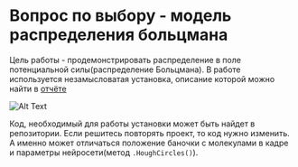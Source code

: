 # Вопрос по выбору - модель распределения больцмана

Цель работы - продемонстрировать распределение в поле потенциальной силы(распределение Больцмана). В работе используется незамысловатая установка, описание которой можно найти в [отчёте](https://github.com/ShmakovVladimir/Labs/blob/master/%D0%A2%D0%B5%D1%80%D0%BC%D0%BE%D0%B4%D0%B8%D0%BD%D0%B0%D0%BC%D0%B8%D0%BA%D0%B0/%D0%92%D0%9F%D0%92/%D0%9E%D0%A2%D0%A7%D0%95%D0%A2.pdf)



![Alt Text](https://github.com/ShmakovVladimir/Labs/blob/master/%D0%A2%D0%B5%D1%80%D0%BC%D0%BE%D0%B4%D0%B8%D0%BD%D0%B0%D0%BC%D0%B8%D0%BA%D0%B0/%D0%92%D0%9F%D0%92/IMAGES/demonstration.gif)




Код, необходимый для работы установки может быть найдет в репозитории. Если решитесь повторять проект, то код нужно изменить. А именно может отличаться положение баночки с молекулами в кадре и параметры нейросети(метод `.HoughCircles()`).